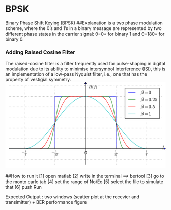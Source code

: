 # BPSK
Binary Phase Shift Keying (BPSK)
##Explanation
is a two phase modulation scheme, where the 0’s and 1’s in a binary message are represented by two different phase states in the carrier signal: θ=0∘ for binary 1 and θ=180∘ for binary 0.

### Adding Raised Cosine Filter
The raised-cosine filter is a filter frequently used for pulse-shaping in digital modulation due to its ability to minimise intersymbol interference (ISI), this is an implementation of a low-pass Nyquist filter, i.e., one that has the property of vestigial symmetry. 
![alt text](https://github.com/khaledsabry97/Digital-Communication-Modulation/blob/master/Raised-cosine_filter.png)

##How to run it
[1] open matlab
[2] write in the terminal ==> bertool
[3] go to the monto carlo tab
[4] set the range of No/Eo
[5] select the file to simulate that
[6] push Run

Expected Output : two windows (scatter plot at the recevier and transimitter) + BER performance figure



